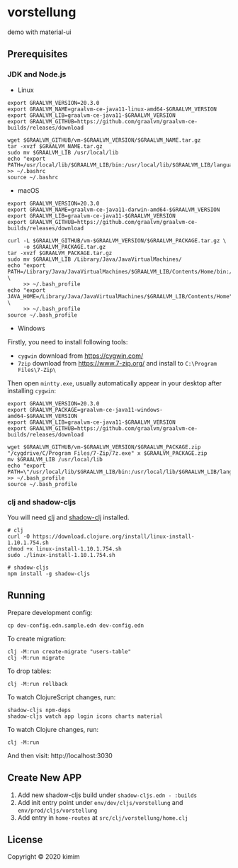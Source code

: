 # vorstellung

demo with material-ui

## Prerequisites

### JDK and Node.js

- Linux

```shell
export GRAALVM_VERSION=20.3.0
export GRAALVM_NAME=graalvm-ce-java11-linux-amd64-$GRAALVM_VERSION
export GRAALVM_LIB=graalvm-ce-java11-$GRAALVM_VERSION
export GRAALVM_GITHUB=https://github.com/graalvm/graalvm-ce-builds/releases/download

wget $GRAALVM_GITHUB/vm-$GRAALVM_VERSION/$GRAALVM_NAME.tar.gz
tar -xvzf $GRAALVM_NAME.tar.gz
sudo mv $GRAALVM_LIB /usr/local/lib
echo "export PATH=/usr/local/lib/$GRAALVM_LIB/bin:/usr/local/lib/$GRAALVM_LIB/languages/js/bin:$PATH" >> ~/.bashrc
source ~/.bashrc
```

- macOS

```shell
export GRAALVM_VERSION=20.3.0
export GRAALVM_NAME=graalvm-ce-java11-darwin-amd64-$GRAALVM_VERSION
export GRAALVM_LIB=graalvm-ce-java11-$GRAALVM_VERSION
export GRAALVM_GITHUB=https://github.com/graalvm/graalvm-ce-builds/releases/download

curl -L $GRAALVM_GITHUB/vm-$GRAALVM_VERSION/$GRAALVM_PACKAGE.tar.gz \
     -o $GRAALVM_PACKAGE.tar.gz
tar -xvzf $GRAALVM_PACKAGE.tar.gz
sudo mv $GRAALVM_LIB /Library/Java/JavaVirtualMachines/
echo "export PATH=/Library/Java/JavaVirtualMachines/$GRAALVM_LIB/Contents/Home/bin:/usr/local/lib/$GRAALVM_LIB/languages/js/bin:$PATH" \
     >> ~/.bash_profile
echo "export JAVA_HOME=/Library/Java/JavaVirtualMachines/$GRAALVM_LIB/Contents/Home" \
     >> ~/.bash_profile
source ~/.bash_profile
```

- Windows

Firstly, you need to install following tools:
- `cygwin` download from https://cygwin.com/
- `7zip` download from https://www.7-zip.org/ and install to `C:\Program Files\7-Zip\`

Then open `mintty.exe`, usually automatically appear in your desktop after installing `cygwin`:

```shell
export GRAALVM_VERSION=20.3.0
export GRAALVM_PACKAGE=graalvm-ce-java11-windows-amd64-$GRAALVM_VERSION
export GRAALVM_LIB=graalvm-ce-java11-$GRAALVM_VERSION
export GRAALVM_GITHUB=https://github.com/graalvm/graalvm-ce-builds/releases/download

wget $GRAALVM_GITHUB/vm-$GRAALVM_VERSION/$GRAALVM_PACKAGE.zip
"/cygdrive/C/Program Files/7-Zip/7z.exe" x $GRAALVM_PACKAGE.zip
mv $GRAALVM_LIB /usr/local/lib
echo "export PATH=\"/usr/local/lib/$GRAALVM_LIB/bin:/usr/local/lib/$GRAALVM_LIB/languages/js/bin:$PATH\"" >> ~/.bash_profile
source ~/.bash_profile
```

### clj and shadow-cljs

You will need [clj][1] and [shadow-clj][2] installed.

```shell
# clj
curl -O https://download.clojure.org/install/linux-install-1.10.1.754.sh
chmod +x linux-install-1.10.1.754.sh
sudo ./linux-install-1.10.1.754.sh

# shadow-cljs
npm install -g shadow-cljs
```

[1]: https://clojure.org/guides/getting_started
[2]: https://shadow-cljs.github.io/docs/UsersGuide.html

## Running

Prepare development config:

    cp dev-config.edn.sample.edn dev-config.edn

To create migration:

    clj -M:run create-migrate "users-table"
    clj -M:run migrate

To drop tables:

    clj -M:run rollback

To watch ClojureScript changes, run:

    shadow-cljs npm-deps
    shadow-cljs watch app login icons charts material

To watch Clojure changes, run:

    clj -M:run

And then visit: http://localhost:3030

## Create New APP

1. Add new shadow-cljs build under `shadow-cljs.edn - :builds`
2. Add init entry point under `env/dev/cljs/vorstellung` and `env/prod/cljs/vorstellung`
3. Add entry in `home-routes` at `src/clj/vorstellung/home.clj`

## License

Copyright © 2020 kimim

